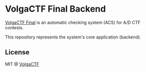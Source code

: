 # VolgaCTF Final Backend

[VolgaCTF Final](https://github.com/VolgaCTF/volgactf-final) is an automatic checking system (ACS) for A/D CTF contests.

This repository represents the system's core application (backend).

## License
MIT @ [VolgaCTF](https://github.com/VolgaCTF)
